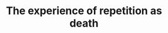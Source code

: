---
artist: 'Clarice Jensen'
title: 'The experience of repetition as death'
apple_link: 'https://music.apple.com/us/album/the-experience-of-repetition-as-death/1493462546'
link: 'https://www.dropbox.com/s/jypa9800m95ofrr/ClariceJensen.zip?dl=1'
content: ""
new_image: ../assets/FFWD/Clarice.jpg
published_date: '2020-04-04T03:25:05.000Z'
---